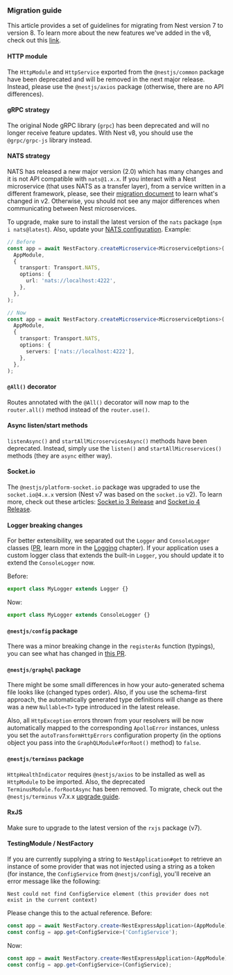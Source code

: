 ### Migration guide

This article provides a set of guidelines for migrating from Nest version 7 to version 8.
To learn more about the new features we've added in the v8, check out this [link](https://github.com/nestjs/nest/pull/6349).

#### HTTP module

The `HttpModule` and `HttpService` exported from the `@nestjs/common` package have been deprecated and will be removed in the next major release.
Instead, please use the `@nestjs/axios` package (otherwise, there are no API differences).

#### gRPC strategy

The original Node gRPC library (`grpc`) has been deprecated and will no longer receive feature updates.
With Nest v8, you should use the `@grpc/grpc-js` library instead.

#### NATS strategy

NATS has released a new major version (2.0) which has many changes and it is not API compatible with `nats@1.x.x`.
If you interact with a Nest microservice (that uses NATS as a transfer layer), from a service written in a different framework, please, see their [migration document](https://github.com/nats-io/nats.js/blob/master/migration.md) to learn what's changed in v2. Otherwise, you should not see any major differences when communicating between Nest microservices.

To upgrade, make sure to install the latest version of the `nats` package (`npm i nats@latest`). Also, update your [NATS configuration](https://github.com/nats-io/nats.js/blob/master/migration.md#changed-configuration-properties). Example:

```typescript
// Before
const app = await NestFactory.createMicroservice<MicroserviceOptions>(
  AppModule,
  {
    transport: Transport.NATS,
    options: {
      url: 'nats://localhost:4222',
    },
  },
);

// Now
const app = await NestFactory.createMicroservice<MicroserviceOptions>(
  AppModule,
  {
    transport: Transport.NATS,
    options: {
      servers: ['nats://localhost:4222'],
    },
  },
);
```

#### `@All()` decorator

Routes annotated with the `@All()` decorator will now map to the `router.all()` method instead of the `router.use()`.

#### Async listen/start methods

`listenAsync()` and `startAllMicroservicesAsync()` methods have been deprecated.
Instead, simply use the `listen()` and `startAllMicroservices()` methods (they are `async` either way).

#### Socket.io

The `@nestjs/platform-socket.io` package was upgraded to use the `socket.io@4.x.x` version (Nest v7 was based on the `socket.io` v2).
To learn more, check out these articles: [Socket.io 3 Release](https://socket.io/blog/socket-io-3-release/) and [Socket.io 4 Release](https://socket.io/blog/socket-io-4-release/).

#### Logger breaking changes

For better extensibility, we separated out the `Logger` and `ConsoleLogger` classes ([PR](https://github.com/nestjs/nest/pull/6221), learn more in the [Logging](/techniques/logger) chapter). If your application uses a custom logger class that extends the built-in `Logger`, you should update it to extend the `ConsoleLogger` now.

Before:

```typescript
export class MyLogger extends Logger {}
```

Now:

```typescript
export class MyLogger extends ConsoleLogger {}
```

#### `@nestjs/config` package

There was a minor breaking change in the `registerAs` function (typings), you can see what has changed in [this PR](https://github.com/nestjs/config/pull/173).

#### `@nestjs/graphql` package

There might be some small differences in how your auto-generated schema file looks like (changed types order). Also, if you use the schema-first approach, the automatically generated type definitions will change as there was a new `Nullable<T>` type introduced in the latest release.

Also, all `HttpException` errors thrown from your resolvers will be now automatically mapped to the corresponding `ApolloError` instances, unless you set the `autoTransformHttpErrors` configuration property (in the options object you pass into the `GraphQLModule#forRoot()` method) to `false`.

#### `@nestjs/terminus` package

`HttpHealthIndicator` requires `@nestjs/axios` to be installed as well as `HttpModule` to be imported. Also, the deprecated `TerminusModule.forRootAsync` has been removed. To migrate, check out the `@nestjs/terminus` v7.x.x [upgrade guide](https://docs.nestjs.com/v7/migration-guide#terminus).

#### RxJS

Make sure to upgrade to the latest version of the `rxjs` package (v7).

#### TestingModule / NestFactory

If you are currently supplying a string to `NestApplication#get` to retrieve an instance of some provider that was not injected using a string as a token (for instance, the `ConfigService` from `@nestjs/config`), you'll receive an error message like the following: 
```text
Nest could not find ConfigService element (this provider does not exist in the current context)
```

Please change this to the actual reference.
Before:
```typescript
const app = await NestFactory.create<NestExpressApplication>(AppModule);
const config = app.get<ConfigService>('ConfigService');
```

Now:
```typescript
const app = await NestFactory.create<NestExpressApplication>(AppModule);
const config = app.get<ConfigService>(ConfigService);
```
